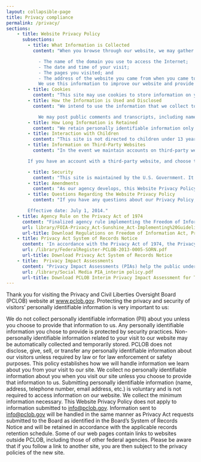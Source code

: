 ```yaml
---
layout: collapsible-page
title: Privacy compliance
permalink: /privacy/
sections:
    - title: Website Privacy Policy
      subsections:
        - title: What Information is Collected
          content: "When you browse through our website, we may gather and temporarily store technical information about your visit. This information does not identify who you are. The information we may collect includes:

            - The name of the domain you use to access the Internet;
            - The date and time of your visit;
            - The pages you visited; and
            - The address of the website you came from when you came to visit.
            We use this information to improve our website and provide a better user experience for our visitors. It is retained only for as long as needed for proper analysis."
        - title: Cookies
          content: "This site may use cookies to store information on your computer. Cookies are small files that Web servers place on a user’s hard drive. Cookies can be used to help us improve the user experience. By using this site, you consent to the placement of these cookies. Our cookies do not contain any personally-identifiable information. We use web measurement applications to compare the behavior of new and returning visitors in the aggregate to help us identify work flows and trends and also resolve common problems on our site. If you are concerned about the potential use of the information gathered from your computer by cookies, you can set your browser to prompt you before it accepts a cookie. You can remove or block the use of web measurement and customization technologies by changing the setting of your browser to block cookies as described at http://www.usa.gov/optout_instructions.shtml."
        - title: How the Information is Used and Disclosed
          content: "We intend to use the information that we collect to measure the number of visitors to the different areas of our sites, and to help us make our sites more useful to visitors. This could include analyzing these logs periodically to determine the traffic through our servers, the number of pages served, and the level of demand for pages and topics of interest. We do not give, sell or transfer any personal information to a third party unless required by law or for law enforcement or safety purposes.

            We may post public comments and transcripts, including names, state of residence, and other non-confidential information, on the PCLOB website in a rulemaking, workshop, blog, or other public PCLOB proceeding. In addition, information may be subject to disclosure in certain cases (for example, if required by a Freedom of Information Act request, court order, or Congressional access request, or if authorized by a Privacy Act System of Records Notice)."
        - title: How Long Information is Retained
          content: "We retain personally identifiable information only for as long as necessary to respond to your question or request, in most cases no longer than two years. Information submitted electronically is maintained and destroyed as required by the Federal Records Act and records schedules of the National Archives and Records Administration. Website visitor logs may be preserved indefinitely and used at any time and in any way necessary to prevent security breaches and to ensure the integrity of the data on our servers."
        - title: Interaction with Children
          content: "This site is not directed to children under 13 years old and does not collect personally identifiable information from visitors that would identify them as being children under 13."
        - title: Information on Third-Party Websites
          content: "In the event we maintain accounts on third-party websites, such as social media sites, as tools to better interact with the public, the security and privacy policies of those third-party websites apply to your activity on those sites. In addition, users of third-party websites often share information with the general public, user community, and/or the third-party operating the website. You should review the privacy policies of all websites before using them and ensure that you understand how your information may be used. You should also adjust privacy settings on your account on any third-party website to match your preferences.

        If you have an account with a third-party website, and choose to follow, like, friend, or comment on a page managed by PCLOB, certain personal information associated with your account may be made available to us based on the privacy policies of the third-party website and your privacy settings within that website. We do not share personally identifiable information made available through these websites unless required by law or for law enforcement or safety purposes."

        - title: Security
          content: "This site is maintained by the U.S. Government. It is protected by federal laws. You can be arrested and prosecuted for violating these laws. For site security purposes and to ensure that this service remains available to all users, we may use software programs to monitor traffic to identify unauthorized attempts to upload or change information or otherwise cause damage. In the event of law enforcement investigations and as part of any required legal process, information from these sources may be used to help identify an individual."
        - title: Amendments
          content: "As our agency develops, this Website Privacy Policy is expected to change as well. We reserve the right to amend it, for any reason, without notice to you, other than the posting of the amended Website Privacy Policy at this site."
        - title: Questions Regarding the Website Privacy Policy
          content: "If you have any questions about our Privacy Policy, or any concern about privacy at the PCLOB or the use of this site in general, please contact us by e-mail at info@pclob.gov.

        Effective date: July 1, 2014."
    - title: Agency Rule on the Privacy Act of 1974
      content: "Finalized agency rule implementing the Freedom of Information Act, the Privacy Act of 1974, and the Government in the Sunshine Act. This rule describes the procedures for members of the public to request access to PCLOB records. In addition, this rule also includes procedures for the Board’s responses to these requests, including the timeframe for response and applicable fees."
      url: library/FOIA-Privacy_Act-Sunshine_Act-Implementing%20Guidelines.pdf
      url-title: Download Regulations on Freedom of Information Act, Privacy Act, and Sunshine Act
    - title: Privacy Act System of Records Notice
      content: 'In accordance with the Privacy Act of 1974, the Privacy and Civil Liberties Oversight Board created a system of records titled, "PCLOB–1, Freedom of Information Act and Privacy Act Request Files."'
      url: /library/FederalRegister-PCLOB-2013-0005-SORN.pdf
      url-title: Download Privacy Act System of Records Notice
    - title:  Privacy Impact Assessments
      content: "Privacy Impact Assessments (PIAs) help the public understand what personal information the agency is collecting, why it is being collected, and how it will be accessed, used, shared, and secured."
      url: /library/Social Media PIA_interim policy.pdf
      url-title: Download PCLOB Interim Privacy Impact Assessment for Third-Party Social Media Websites and Applications
---
```

Thank you for visiting the Privacy and Civil Liberties Oversight Board (PCLOB) website at www.pclob.gov. Protecting the privacy and security of visitors’ personally identifiable information is very important to us:

We do not collect personally identifiable information (PII) about you unless you choose to provide that information to us.
Any personally identifiable information you chose to provide is protected by security practices.
Non-personally identifiable information related to your visit to our website may be automatically collected and temporarily stored.
PCLOB does not disclose, give, sell, or transfer any personally identifiable information about our visitors unless required by law or for law enforcement or safety purposes.
This policy establishes how we will handle information we learn about you from your visit to our site. We collect no personally identifiable information about you when you visit our site unless you choose to provide that information to us. Submitting personally identifiable information (name, address, telephone number, email address, etc.) is voluntary and is not required to access information on our website. We collect the minimum information necessary. This Website Privacy Policy does not apply to information submitted to info@pclob.gov. Information sent to info@pclob.gov will be handled in the same manner as Privacy Act requests submitted to the Board as identified in the Board’s System of Records Notice and will be retained in accordance with the applicable records retention schedule. Some of our web pages contain links to websites outside PCLOB, including those of other federal agencies. Please be aware that if you follow a link to another site, you are then subject to the privacy policies of the new site.

